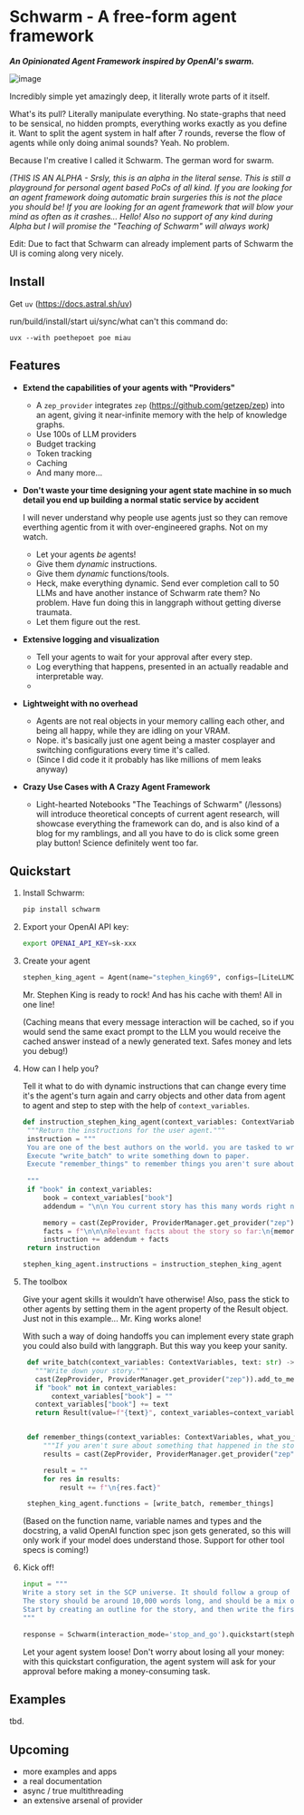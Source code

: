 # Schwarm - A free-form agent framework


**_An Opinionated Agent Framework inspired by OpenAI's swarm._**

![image](https://github.com/user-attachments/assets/6827a57a-7961-433b-8235-a4d03ed74532)


Incredibly simple yet amazingly deep, it literally wrote parts of it itself.

What's its pull? Literally manipulate everything. No state-graphs that need to be sensical, no hidden prompts, everything works exactly as you define it. Want to split the agent system in half after 7 rounds, reverse the flow of agents while only doing animal sounds? Yeah. No problem.

Because I'm creative I called it Schwarm. The german word for swarm.

_(THIS IS AN ALPHA - Srsly, this is an alpha in the literal sense. This is still a playground for personal agent based PoCs of all kind. If you are looking for an agent framework doing automatic brain surgeries this is not the place you should be! If you are looking for an agent framework that will blow your mind as often as it crashes... Hello! Also no support of any kind during Alpha but I will promise the "Teaching of Schwarm" will always work)_

Edit: Due to fact that Schwarm can already implement parts of Schwarm the UI is coming along very nicely.

## Install

Get `uv` (https://docs.astral.sh/uv)

run/build/install/start ui/sync/what can't this command do:
```
uvx --with poethepoet poe miau
```

## Features

- **Extend the capabilities of your agents with "Providers"**

  - A `zep_provider` integrates `zep` (https://github.com/getzep/zep) into an agent, giving it near-infinite memory with the help of knowledge graphs.
  - Use 100s of LLM providers
  - Budget tracking
  - Token tracking
  - Caching
  - And many more...

- **Don't waste your time designing your agent state machine in so much detail you end up building a normal static service by accident**

  I will never understand why people use agents just so they can remove everthing agentic from it with over-engineered graphs. Not on my watch.

  - Let your agents _be_ agents!
  - Give them _dynamic_ instructions.
  - Give them _dynamic_ functions/tools.
  - Heck, make everything dynamic. Send ever completion call to 50 LLMs and have another instance of Schwarm rate them? No problem. Have fun doing this in langgraph without getting diverse traumata.
  - Let them figure out the rest.

- **Extensive logging and visualization**

  - Tell your agents to wait for your approval after every step.
  - Log everything that happens, presented in an actually readable and interpretable way.
  - 

- **Lightweight with no overhead**
  - Agents are not real objects in your memory calling each other, and being all happy, while they are idling on your VRAM.
  - Nope. it's basically just one agent being a master cosplayer and switching configurations every time it's called.
  - (Since I did code it it probably has like millions of mem leaks anyway)

- **Crazy Use Cases with A Crazy Agent Framework**
  - Light-hearted Notebooks "The Teachings of Schwarm" (/lessons) will introduce theoretical concepts of current agent research, will showcase everything the framework can do, and is also kind of a blog for my ramblings, and all you have to do is click some green play button! Science definitely went too far.

## Quickstart

1. Install Schwarm:

   ```bash
   pip install schwarm
   ```

2. Export your OpenAI API key:

   ```bash
   export OPENAI_API_KEY=sk-xxx
   ```

3. Create your agent

   ```python
   stephen_king_agent = Agent(name="stephen_king69", configs=[LiteLLMConfig(enable_cache=True), ZepConfig()])
   ```

   Mr. Stephen King is ready to rock! And has his cache with them! All in one line!

   (Caching means that every message interaction will be cached, so if you would send the same exact prompt to the LLM you would receive the cached answer instead of a newly generated text. Safes money and lets you debug!)

4. How can I help you?

   Tell it what to do with dynamic instructions that can change every time it's the agent's turn again and carry objects and other data from agent to agent and step to step with the help of `context_variables`.

   ```python
   def instruction_stephen_king_agent(context_variables: ContextVariables) -> str:
    """Return the instructions for the user agent."""
    instruction = """
    You are one of the best authors on the world. you are tasked to write your newest story.
    Execute "write_batch" to write something down to paper.
    Execute "remember_things" to remember things you aren't sure about or to check if something is at odds with previous established facts.
    
    """
    if "book" in context_variables:
        book = context_variables["book"]
        addendum = "\n\n You current story has this many words right now (goal: 10000): " + str(len(book) / 8)

        memory = cast(ZepProvider, ProviderManager.get_provider("zep")).get_memory()
        facts = f"\n\n\nRelevant facts about the story so far:\n{memory}"
        instruction += addendum + facts
    return instruction

   stephen_king_agent.instructions = instruction_stephen_king_agent
   ```

5. The toolbox

   Give your agent skills it wouldn’t have otherwise! Also, pass the stick to other agents by setting them in the agent property of the Result object. Just not in this example... Mr. King works alone!

   With such a way of doing handoffs you can implement every state graph you could also build with langgraph. But this way you keep your sanity.

   ```python
    def write_batch(context_variables: ContextVariables, text: str) -> Result:
      """Write down your story."""
      cast(ZepProvider, ProviderManager.get_provider("zep")).add_to_memory(text)
      if "book" not in context_variables:
          context_variables["book"] = ""
      context_variables["book"] += text
      return Result(value=f"{text}", context_variables=context_variables, agent=stephen_king_agent)


    def remember_things(context_variables: ContextVariables, what_you_want_to_remember: str) -> Result:
        """If you aren't sure about something that happened in the story, use this tool to remember it."""
        results = cast(ZepProvider, ProviderManager.get_provider("zep")).search_memory(what_you_want_to_remember)

        result = ""
        for res in results:
            result += f"\n{res.fact}"

    stephen_king_agent.functions = [write_batch, remember_things]
   ```

   (Based on the function name, variable names and types and the docstring, a valid OpenAI function spec json gets generated, so this will only work if your model does understand those. Support for other tool specs is coming!)

6. Kick off!

   ```python
   input = """
   Write a story set in the SCP universe. It should follow a group of personnel from the SCP Foundation and the adventures their work provides.
   The story should be around 10,000 words long, and should be a mix of horror and science fiction.
   Start by creating an outline for the story, and then write the first chapter.
   """

   response = Schwarm(interaction_mode='stop_and_go').quickstart(stephen_king_agent, input)
   ```

   Let your agent system loose! Don't worry about losing all your money: with this quickstart configuration, the agent system will ask for your approval before making a money-consuming task.


## Examples

tbd.

## Upcoming

- more examples and apps
- a real documentation
- async / true multithreading
- an extensive arsenal of provider
